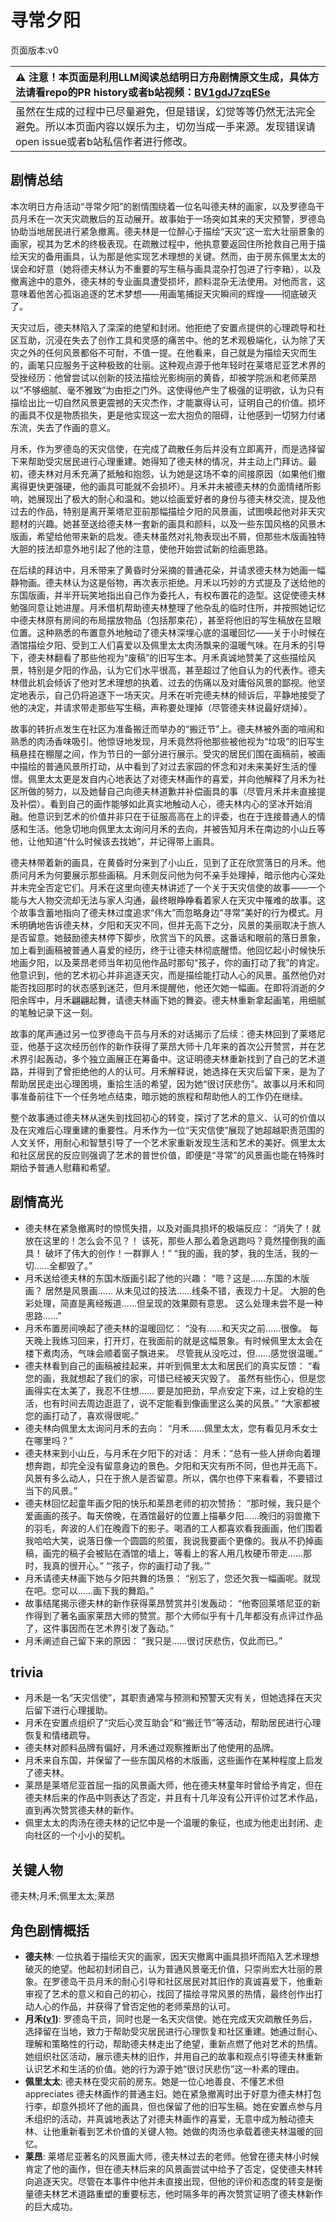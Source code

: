 # 寻常夕阳
页面版本:v0
 

| :warning: 注意！本页面是利用LLM阅读总结明日方舟剧情原文生成，具体方法请看repo的PR history或者b站视频：[BV1gdJ7zqESe](https://www.bilibili.com/video/BV1gdJ7zqESe/)         |
|:----------------------------|
| 虽然在生成的过程中已尽量避免，但是错误，幻觉等等仍然无法完全避免。所以本页面内容以娱乐为主，切勿当成一手来源。发现错误请open issue或者b站私信作者进行修改。|



## 剧情总结
本次明日方舟活动“寻常夕阳”的剧情围绕着一位名叫德夫林的画家，以及罗德岛干员月禾在一次天灾疏散后的互动展开。故事始于一场突如其来的天灾预警，罗德岛协助当地居民进行紧急撤离。德夫林是一位醉心于描绘“天灾”这一宏大壮丽景象的画家，视其为艺术的终极表现。在疏散过程中，他执意要返回住所抢救自己用于描绘天灾的备用画具，认为那是他实现艺术理想的关键。然而，由于房东佩里太太的误会和好意（她将德夫林认为不重要的写生稿与画具混杂打包进了行李箱），以及撤离途中的意外，德夫林的专业画具遭受损坏，颜料混杂无法使用。对他而言，这意味着他苦心孤诣追逐的艺术梦想——用画笔捕捉天灾瞬间的辉煌——彻底破灭了。

天灾过后，德夫林陷入了深深的绝望和封闭。他拒绝了安置点提供的心理疏导和社区互助，沉浸在失去了创作工具和灵感的痛苦中。他的艺术观极端化，认为除了天灾之外的任何风景都俗不可耐，不值一提。在他看来，自己就是为描绘天灾而生的，画笔只应服务于这种极致的壮丽。这种观点源于他年轻时在莱塔尼亚艺术界的受挫经历：他曾尝试以创新的技法描绘光影绚丽的黄昏，却被学院派和老师莱昂以“不够细腻、毫不雅致”为由拒之门外。这使得他产生了极强的证明欲，认为只有描绘出比一切自然风景更震撼的天灾杰作，才能赢得认可，证明自己的价值。损坏的画具不仅是物质损失，更是他实现这一宏大抱负的阻碍，让他感到一切努力付诸东流，失去了作画的意义。

月禾，作为罗德岛的天灾信使，在完成了疏散任务后并没有立即离开，而是选择留下来帮助受灾居民进行心理重建。她得知了德夫林的情况，并主动上门拜访。最初，德夫林对月禾充满了抵触和抱怨，认为她是这场不幸的间接原因（如果他们撤离得更快更强硬，他的画具可能就不会损坏）。月禾并未被德夫林的负面情绪所影响，她展现出了极大的耐心和温和。她以绘画爱好者的身份与德夫林交流，提及他过去的作品，特别是离开莱塔尼亚前那幅描绘夕阳的风景画，试图唤起他对非天灾题材的兴趣。她甚至送给德夫林一套新的画具和颜料，以及一些东国风格的风景木版画，希望给他带来新的启发。德夫林虽然对礼物表现出不屑，但那些木版画独特大胆的技法却意外地引起了他的注意，使他开始尝试新的绘画思路。

在后续的拜访中，月禾带来了黄昏时分采摘的普通花朵，并请求德夫林为她画一幅静物画。德夫林认为这是俗物，再次表示拒绝。月禾以巧妙的方式提及了送给他的东国版画，并半开玩笑地指出自己作为委托人，有权布置花的造型。这促使德夫林勉强同意让她进屋。月禾借机帮助德夫林整理了他杂乱的临时住所，并按照她记忆中德夫林原有房间的布局摆放物品（包括那束花），甚至将他旧的写生稿放在显眼位置。这种熟悉的布置意外地触动了德夫林深埋心底的温暖回忆——关于小时候在酒馆描绘夕阳、受到工人们喜爱以及佩里太太肉汤飘来的温暖气味。在月禾的引导下，德夫林翻看了那些他视为“废稿”的旧写生本。月禾真诚地赞美了这些描绘风景，特别是夕阳的作品，认为它们水平很高，甚至超过了他自认为的代表作。德夫林借此机会倾诉了他对艺术理想的执着、过去的伤痛以及对庸俗风景的鄙视。他坚定地表示，自己仍将追逐下一场天灾。月禾在听完德夫林的倾诉后，平静地接受了他的决定，并请求带走那些写生稿，声称要处理掉（尽管德夫林说最好烧掉）。

故事的转折点发生在社区为准备搬迁而举办的“搬迁节”上。德夫林被外面的喧闹和熟悉的肉汤香味吸引。他惊讶地发现，月禾竟然将他那些被他视为“垃圾”的旧写生稿悬挂在棚屋之间，作为节日的一部分进行展示。受灾的居民们围在画稿前，被画中描绘的普通风景所打动，从中看到了对过去家园的怀念和对未来美好生活的憧憬。佩里太太更是发自内心地表达了对德夫林画作的喜爱，并向他解释了月禾为社区所做的努力，以及她替自己向德夫林道歉并补偿画具的事（尽管月禾并未直接提及补偿）。看到自己的画作能够如此真实地触动人心，德夫林内心的坚冰开始消融。他意识到艺术的价值并非只在于征服高高在上的评委，也在于连接普通人的情感和生活。他急切地向佩里太太询问月禾的去向，并被告知月禾在南边的小山丘等他，让他知道“什么时候该去找她”，并记得带上画具。

德夫林带着新的画具，在黄昏时分来到了小山丘，见到了正在欣赏落日的月禾。他质问月禾为何要展示那些画稿。月禾则反问他为何不亲手处理掉，暗示他内心深处并未完全否定它们。月禾在这里向德夫林讲述了一个关于天灾信使的故事——一个能与大人物交流却无法与家人沟通，最终眼睁睁看着家人在天灾中罹难的故事。这个故事含蓄地指向了德夫林过度追求“伟大”而忽略身边“寻常”美好的行为模式。月禾明确地告诉德夫林，夕阳和天灾不同，但并无高下之分，风景的美丽取决于旅人是否留意。她鼓励德夫林停下脚步，欣赏当下的风景。这番话和眼前的落日景象，加上看到画稿被普通人喜爱的经历，终于让德夫林彻底醒悟。他回忆起小时候快乐地画夕阳，以及莱昂老师当年初见他作品时那句“孩子，你的画打动了我”的肯定。他意识到，他的艺术初心并非追逐天灾，而是描绘能打动人心的风景。虽然他仍对能否找回那时的状态感到迷茫，但月禾提醒他，他还欠她一幅画。在即将消逝的夕阳余晖中，月禾翩翩起舞，请德夫林画下她的舞姿。德夫林重新拿起画笔，用细腻的笔触记录下这一刻。

故事的尾声通过另一位罗德岛干员与月禾的对话揭示了后续：德夫林回到了莱塔尼亚，他基于这次经历创作的新作获得了莱昂大师十几年来的首次公开赞赏，并在艺术界引起轰动，多个独立画展正在筹备中。这证明德夫林重新找到了自己的艺术道路，并得到了曾拒绝他的人的认可。月禾解释说，她选择在天灾后留下来，是为了帮助居民走出心理困境，重拾生活的希望，因为她“很讨厌悲伤”。故事以月禾和同事准备前往下一个任务地点结束，暗示她的旅程和帮助他人的工作仍在继续。

整个故事通过德夫林从迷失到找回初心的转变，探讨了艺术的意义、认可的价值以及在灾难后心理重建的重要性。月禾作为一位“天灾信使”展现了她超越职责范围的人文关怀，用耐心和智慧引导了一个艺术家重新发现生活和艺术的美好。佩里太太和社区居民的反应则强调了艺术的普世价值，即便是“寻常”的风景画也能在特殊时期给予普通人慰藉和希望。
## 剧情高光
*   德夫林在紧急撤离时的惊慌失措，以及对画具损坏的极端反应：
    “消失了！就放在这里的！怎么会不见？！ 该死，那些人那么着急逃跑吗？竟然撞倒我的画具！ 破坏了伟大的创作！一群罪人！”
    “我的画，我的梦，我的生活，我的一切......全都毁了。”
*   月禾送给德夫林的东国木版画引起了他的兴趣：
    “嗯？这是......东国的木版画？ 居然是风景画...... 从未见过的技法......线条不错，表现力十足。 大胆的色彩处理，简直是离经叛道......但呈现的效果颇有意思。 这么处理未尝不是一种思路......”
*   月禾布置房间唤起了德夫林的温暖回忆：
    “没有......和天灾之前......很像。 每天晚上我练习回来，打开灯，在我面前的就是这幅景象。有时候佩里太太会在楼下煮肉汤，气味会顺着窗子飘进来。 尽管我从没吃过，但......感觉很温暖。”
*   德夫林看到自己的画稿被挂起来，并听到佩里太太和居民们的真实反馈：
    “看您的画，我就想起了我们的家，可惜已经被天灾毁了。 虽然有些伤心，但是您画得实在太美了，我忍不住想...... 要是加把劲，早点安定下来，过上安稳的生活，也有时间去周边逛逛了，说不定能看到像画里这么美的风景。”
    “大家都被您的画打动了，喜欢得很呢。”
*   德夫林向佩里太太询问月禾的去向：
    “月禾......佩里太太，您有看见月禾女士在哪里吗？”
*   德夫林来到小山丘，与月禾在夕阳下的对话：
    月禾：“总有一些人拼命向着理想奔跑，却完全没有留意身边的景色。夕阳和天灾有所不同，但也并无高下。风景有多么动人，只在于旅人是否留意。所以，偶尔也停下来看看，不要错过当下的风景。”
*   德夫林回忆起童年画夕阳的快乐和莱昂老师的初次赞扬：
    “那时候，我只是个爱画画的孩子。每天傍晚，在酒馆最好的位置上描摹夕阳......晚归的羽兽撒下的羽毛，奔波的人们在晚霞下的影子。喝酒的工人都喜欢看我画画，他们围着我哈哈大笑，说落日像一个圆圆的煎蛋，我说我要画个更像的。我从不扔掉画稿，画完的稿子会被贴在酒馆的墙上，等看上的客人用几枚硬币带走......那时，我真的很开心。”
    “‘孩子，你的画打动了我。’”
*   月禾请德夫林画下她与夕阳共舞的场景：
    “别忘了，您还欠我一幅画呢。就现在吧。您可以......画下我的舞蹈。”
*   故事结尾揭示德夫林的新作获得莱昂赞赏并引发轰动：
    “他寄回莱塔尼亚的新作得到了著名画家莱昂大师的赞赏。那个大师似乎有十几年都没有点评过作品了，这件事因而在艺术界引发了轰动。”
*   月禾阐述自己留下来的原因：
    “我只是......很讨厌悲伤，仅此而已。”
## trivia
*   月禾是一名“天灾信使”，其职责通常与预测和预警天灾有关，但她选择在天灾后留下进行心理援助。
*   月禾在安置点组织了“灾后心灵互助会”和“搬迁节”等活动，帮助居民进行心理恢复和情绪疏导。
*   德夫林对颜料品牌有偏好，月禾通过观察推断出了他使用的品牌。
*   月禾来自东国，并保留了一些东国风格的木版画，这些画作在某种程度上启发了德夫林。
*   莱昂是莱塔尼亚首屈一指的风景画大师，他在德夫林童年时曾给予肯定，但在德夫林后来的作品中则表达了否定，并且有十几年没有公开评价过艺术作品，直到再次赞赏德夫林的新作。
*   佩里太太的肉汤在德夫林的记忆中是一个温暖的象征，也成为他走出封闭、走向社区的一个小小的契机。
## 关键人物
德夫林;月禾;佩里太太;莱昂
## 角色剧情概括
-   **德夫林**: 一位执着于描绘天灾的画家，因天灾撤离中画具损坏而陷入艺术理想破灭的绝望。他起初封闭自己，认为普通风景毫无价值，只崇尚宏大壮丽的景象。在罗德岛干员月禾的耐心引导和社区居民对其旧作的真诚喜爱下，他重新审视了艺术的意义和自己的初心，找回了描绘寻常风景的热情，最终创作出打动人心的作品，并获得了曾否定他的老师莱昂的认可。
-   **月禾([v1](../chars/char_343_tknogi.md))**: 罗德岛干员，同时也是一名天灾信使。她在完成天灾疏散任务后，选择留在当地，致力于帮助受灾居民进行心理恢复和社区重建。她通过耐心、理解和策略性的行动，帮助德夫林走出了绝望，重新点燃了他对艺术的热情。她组织社区活动，展示德夫林的旧作，并用自己的故事和观点引导德夫林重新认识艺术和生活的价值。她的行为源于她“很讨厌悲伤”这一朴素的理由。
-   **佩里太太**: 德夫林在受灾前的房东。她是一位心地善良、不懂艺术但 appreciates 德夫林画作的普通主妇。她在紧急撤离时出于好意为德夫林打包行李，却意外损坏了他的画具，但也保留了他的旧写生稿。她在安置点参与月禾组织的活动，并真诚地表达了对德夫林画作的喜爱，无意中成为触动德夫林、让他重新看到艺术价值的关键人物。她做的肉汤也承载着德夫林温暖的回忆。
-   **莱昂**: 莱塔尼亚著名的风景画大师，德夫林过去的老师。他曾在德夫林小时候肯定了他的画作，但在德夫林后来的风景画尝试中给予了否定，促使德夫林转向追逐天灾。尽管在本事件中他并未直接出现，但他的评价和态度的转变是衡量德夫林艺术道路重塑的重要标志，他时隔多年的再次赞赏证明了德夫林新作的巨大成功。
